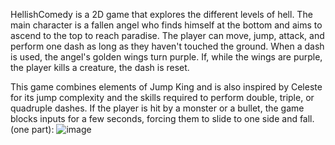  HellishComedy is a 2D game that explores the different levels of hell. The main character is a fallen angel who finds himself at the bottom and aims to ascend to the top to reach paradise. 
The player can move, jump, attack, and perform one dash as long as they haven't touched the ground. When a dash is used, the angel's golden wings turn purple. If, while the wings are purple, the player kills a creature, the dash is reset.

This game combines elements of Jump King and is also inspired by Celeste for its jump complexity and the skills required to perform double, triple, or quadruple dashes.
 If the player is hit by a monster or a bullet, the game blocks inputs for a few seconds, forcing them to slide to one side and fall. 
                                                                                                            (one part): ![image](https://github.com/user-attachments/assets/72bc0f62-23e1-4d49-874d-8edbe339925b)

